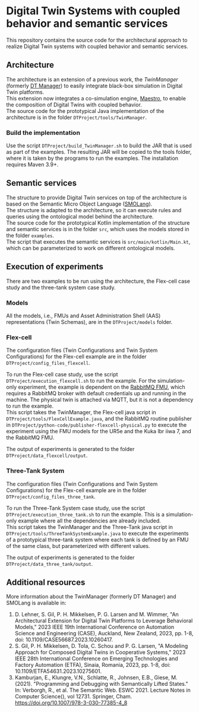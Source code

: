# Digital Twin Systems with coupled behavior and semantic services
This repository contains the source code for the architectural approach to realize Digital Twin systems with coupled behavior and semantic services.

## Architecture
The architecture is an extension of a previous work, the *TwinManager* (formerly [DT Manager](https://github.com/cdl-mint/DTManagementFramework)) to easily integrate black-box simulation in Digital Twin platforms.  
This extension now integrates a co-simulation engine, [Maestro](https://github.com/INTO-CPS-Association/maestro), to enable the composition of Digital Twins with coupled behavior.  
The source code for the prototypical Java implementation of the architecture is in the folder ```DTProject/tools/TwinManager```.

### Build the implementation
Use the script ```DTProject/build_TwinManager.sh``` to build the JAR that is used as part of the examples. The resulting JAR will be copied to the tools folder, where it is taken by the programs to run the examples. The installation requires Maven 3.9+.


## Semantic services
The structure to provide Digital Twin services on top of the architecture is based on the Semantic Micro Object Language ([SMOLang](https://smolang.org/)).  
The structure is adapted to the architecture, so it can execute rules and queries using the ontological model behind the architecture.  
The source code for the prototypical Kotlin implementation of the structure and semantic services is in the folder ```src```, which uses the models stored in the folder ```examples```.  
The script that executes the semantic services is ```src/main/kotlin/Main.kt```, which can be parameterized to work on different ontological models.

## Execution of experiments
There are two examples to be run using the architecture, the Flex-cell case study and the three-tank system case study.

### Models
All the models, i.e., FMUs and Asset Administration Shell (AAS) representations (Twin Schemas), are in the ```DTProject/models``` folder.


### Flex-cell
The configuration files (Twin Configurations and Twin System Configurations) for the Flex-cell example are in the folder ```DTProject/config_files_flexcell```.  

To run the Flex-cell case study, use the script ```DTProject/execution_flexcell.sh``` to run the example. For the simulation-only experiment, the example is dependent on the [RabbitMQ FMU](https://github.com/INTO-CPS-Association/fmu-rabbitmq), which requires a RabbitMQ broker with default credentials up and running in the machine. The physical twin is attached via MQTT, but it is not a dependency to run the example.  
This script takes the TwinManager, the Flex-cell java script in ```DTProject/tools/FlexCellExample.java```, and the RabbitMQ routine publisher in ```DTProject/python-code/publisher-flexcell-physical.py``` to execute the experiment using the FMU models for the UR5e and the Kuka lbr iiwa 7, and the RabbitMQ FMU.

The output of experiments is generated to the folder ```DTProject/data_flexcell/output```.

### Three-Tank System
The configuration files (Twin Configurations and Twin System Configurations) for the Flex-cell example are in the folder ```DTProject/config_files_three_tank```.  

To run the Three-Tank System case study, use the script ```DTProject/execution_three_tank.sh``` to run the example. This is a simulation-only example where all the dependencies are already included.  
This script takes the TwinManager and the Three-Tank java script in ```DTProject/tools/ThreeTankSystemExample.java``` to execute the experiments of a prototypical three-tank system where each tank is defined by an FMU of the same class, but parameterized with different values.

The output of experiments is generated to the folder ```DTProject/data_three_tank/output```.

## Additional resources 
More information about the TwinManager (formerly DT Manager) and SMOLang is available in:

1. D. Lehner, S. Gil, P. H. Mikkelsen, P. G. Larsen and M. Wimmer,
   "An Architectural Extension for Digital Twin Platforms to Leverage
   Behavioral Models," 2023 IEEE 19th International Conference on
   Automation Science and Engineering (CASE), Auckland, New Zealand,
   2023, pp. 1-8, doi: 10.1109/CASE56687.2023.10260417.
2. S. Gil, P. H. Mikkelsen, D. Tola, C. Schou and P. G. Larsen,
   "A Modeling Approach for Composed Digital Twins in Cooperative Systems,"
   2023 IEEE 28th International Conference on Emerging Technologies
   and Factory Automation (ETFA), Sinaia, Romania, 2023, pp. 1-8,
   doi: 10.1109/ETFA54631.2023.10275601.
3. Kamburjan, E., Klungre, V.N., Schlatte, R., Johnsen, E.B., Giese, M. (2021). "Programming and Debugging with Semantically Lifted States." In: Verborgh, R., et al. The Semantic Web. ESWC 2021. Lecture Notes in Computer Science(), vol 12731. Springer, Cham. https://doi.org/10.1007/978-3-030-77385-4_8
